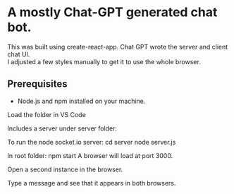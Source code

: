 # A mostly Chat-GPT generated chat bot.

This was built using create-react-app.
Chat GPT wrote the server and client chat UI.  
I adjusted a few styles manually to get it to use the whole browser.

## Prerequisites

- Node.js and npm installed on your machine.

Load the folder in VS Code

Includes a server under server folder:

To run the node socket.io server:
  cd server
  node server.js

In root folder:
  npm start
  A browser will load at port 3000.

  Open a second instance in the browser.

  Type a message and see that it appears in both browsers.
  


